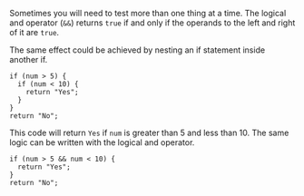 Sometimes you will need to test more than one thing at a time. The logical and operator (`&&`) returns `true` if and only if the operands to the left and right of it are `true`.

The same effect could be achieved by nesting an if statement inside another if.

```
if (num > 5) {
  if (num < 10) {
    return "Yes";
  }
}
return "No";
```

This code will return `Yes` if `num` is greater than 5 and less than 10. The same logic can be written with the logical and operator.

```
if (num > 5 && num < 10) {
  return "Yes";
}
return "No";
```
